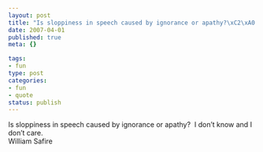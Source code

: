 ```yaml
--- 
layout: post
title: "Is sloppiness in speech caused by ignorance or apathy?\xC2\xA0 I don\xE2\x80\x99t know and I don\xE2\x80\x99t care."
date: 2007-04-01
published: true
meta: {}

tags: 
- fun
type: post
categories: 
- fun
- quote
status: publish
---
```

Is sloppiness in speech caused by ignorance or apathy?  I don&#8217;t know and I don&#8217;t care.<br />William Safire
